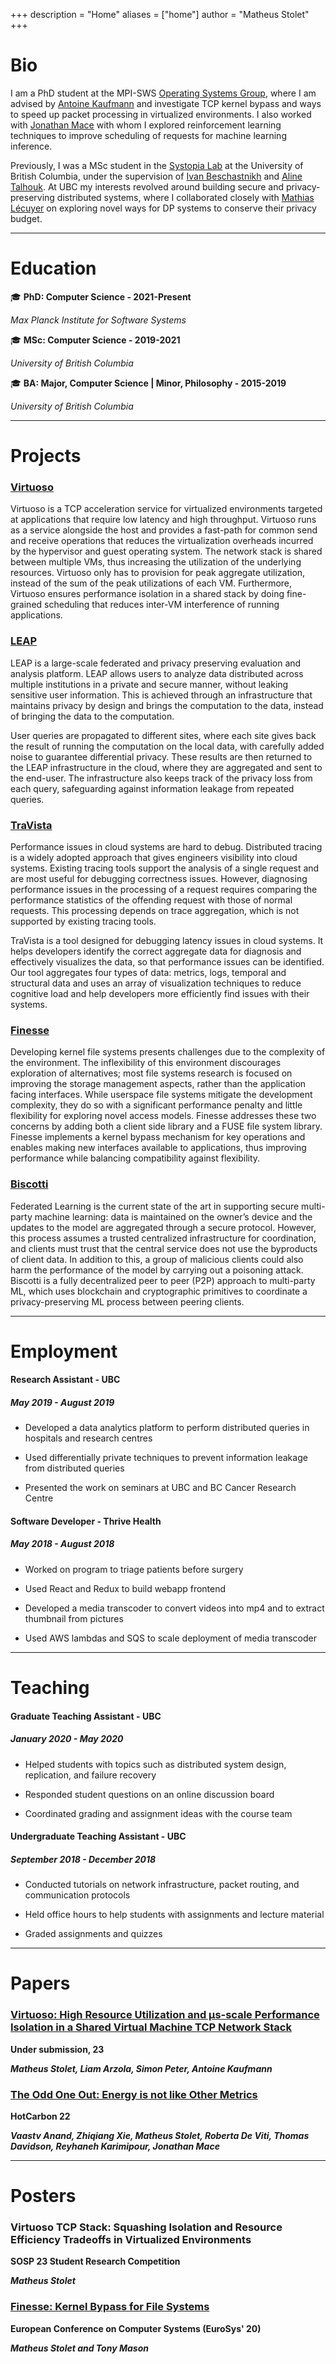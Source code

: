 +++
description = "Home"
aliases = ["home"]
author = "Matheus Stolet"
+++

# Bio

I am a PhD student at the MPI-SWS [Operating Systems Group](https://os.mpi-sws.org/), where I am advised by [Antoine Kaufmann](https://people.mpi-sws.org/~antoinek/index.html) and investigate TCP kernel bypass and ways to speed up packet processing in virtualized environments. I also worked with [Jonathan Mace](https://people.mpi-sws.org/~jcmace/) with whom I explored reinforcement learning techniques to improve scheduling of requests for machine learning inference. 

Previously, I was a MSc student in the [Systopia Lab](https://systopia.cs.ubc.ca/) at the University of British Columbia, under the supervision of [Ivan Beschastnikh](https://www.cs.ubc.ca/~bestchai/) and [Aline Talhouk](http://alinetalhouk.com/). At UBC my interests revolved around building secure and privacy-preserving distributed systems, where I collaborated closely with [Mathias Lécuyer](http://mathias.lecuyer.me/) on exploring novel ways for DP systems to conserve their privacy budget.

---

# Education

:mortar_board: **PhD: Computer Science - 2021-Present**

*Max Planck Institute for Software Systems*

:mortar_board: **MSc: Computer Science - 2019-2021**

*University of British Columbia*

:mortar_board: **BA: Major, Computer Science | Minor, Philosophy - 2015-2019**

*University of British Columbia*

---

# Projects

### [Virtuoso](https://arxiv.org/abs/2309.14016)

Virtuoso is a TCP acceleration service for virtualized environments targeted at applications that require low latency and high throughput. Virtuoso runs as a service alongside the host and provides a fast-path for common send and receive operations that reduces the virtualization overheads incurred by the hypervisor and guest operating system. The network stack is shared between multiple VMs, thus increasing the utilization of the underlying resources. Virtuoso only has to provision for peak aggregate utilization, instead of the sum of the peak utilizations of each VM. Furthermore, Virtuoso ensures performance isolation in a shared stack by doing fine-grained scheduling that reduces inter-VM interference of running applications.

### [LEAP](https://github.com/leap-project/leap)

LEAP is a large-scale federated and privacy preserving evaluation and analysis platform. LEAP allows users to analyze data distributed across multiple institutions in a private and secure manner, without leaking sensitive user information. This is achieved through an infrastructure that maintains privacy by design and brings the computation to the data, instead of bringing the data to the computation.

User queries are propagated to different sites, where each site gives back the result of running the computation on the local data, with carefully added noise to guarantee differential privacy. These results are then returned to the LEAP infrastructure in the cloud, where they are aggregated and sent to the end-user. The infrastructure also keeps track of the privacy loss from each query, safeguarding against information leakage from repeated queries.

### [TraVista](https://github.com/vaastav/TraViz)

Performance issues in cloud systems are hard to debug. Distributed tracing is a widely adopted approach that gives engineers visibility into cloud systems. Existing tracing tools support the analysis of a single request and are most useful for debugging correctness issues. However, diagnosing performance issues in the processing of a request requires comparing the performance statistics of the offending request with those of normal requests. This processing depends on trace aggregation, which is not supported by existing tracing tools.

TraVista is a tool designed for debugging latency issues in cloud systems. It helps developers identify the correct aggregate data for diagnosis and effectively visualizes the data, so that performance issues can be identified. Our tool aggregates four types of data: metrics, logs, temporal and structural data and uses an array of visualization techniques to reduce cognitive load and help developers more efficiently find issues with their systems.

### [Finesse](https://github.com/fsgeek/finesse)

Developing kernel file systems presents challenges due to the complexity of the environment. The inflexibility of this environment discourages exploration of alternatives; most file systems research is focused on improving the storage management aspects, rather than the application facing interfaces. While userspace file systems mitigate the development complexity, they do so with a significant performance penalty and little flexibility for exploring novel access models. Finesse addresses these two concerns by adding both a client side library and a FUSE file system library. Finesse implements a kernel bypass mechanism for key operations and enables making new interfaces available to applications, thus improving performance while balancing compatibility against flexibility.

### [Biscotti](https://github.com/DistributedML/Biscotti)

Federated Learning is the current state of the art in supporting secure multi-party machine learning: data is maintained on the owner’s device and the updates to the model are aggregated through a secure protocol. However, this process assumes a trusted centralized infrastructure for coordination, and clients must trust that the central service does not use the byproducts of client data.  In addition to this, a group of malicious clients could also harm the performance of the model by carrying out a poisoning attack. Biscotti is a fully  decentralized peer to peer (P2P) approach to multi-party ML, which uses blockchain and cryptographic primitives to coordinate a privacy-preserving ML process between peering clients.

---

# Employment

#### Research Assistant - UBC
##### *May 2019 - August 2019*

* Developed a data analytics platform to perform distributed queries in hospitals and research centres

* Used differentially private techniques to prevent information leakage from distributed queries

* Presented the work  on seminars at UBC and BC Cancer Research Centre

#### Software Developer - Thrive Health
##### *May 2018 - August 2018*

* Worked on program to triage patients before surgery

* Used React and Redux to build webapp frontend

* Developed a media transcoder to convert videos into mp4 and to extract thumbnail from pictures

* Used AWS lambdas and SQS to scale deployment of media transcoder

---

# Teaching

#### Graduate Teaching Assistant - UBC
##### *January 2020 - May 2020*

* Helped students with topics such as distributed system design, replication, and failure recovery

* Responded student questions on an online discussion board

* Coordinated grading and assignment ideas with the course team

#### Undergraduate Teaching Assistant - UBC
##### *September 2018 - December 2018*

* Conducted tutorials on network infrastructure, packet routing, and communication protocols

* Held office hours to help students with assignments and lecture material

* Graded assignments and quizzes

---

# Papers

### [Virtuoso: High Resource Utilization and μs-scale Performance Isolation in a Shared Virtual Machine TCP Network Stack](https://arxiv.org/abs/2309.14016)
**Under submission, 23**

***Matheus Stolet, Liam Arzola, Simon Peter, Antoine Kaufmann***

### [The Odd One Out: Energy is not like Other Metrics](https://hotcarbon.org/pdf/hotcarbon22-anand.pdf)
**HotCarbon 22**

***Vaastv Anand, Zhiqiang Xie, Matheus Stolet, Roberta De Viti, Thomas Davidson, Reyhaneh Karimipour, Jonathan Mace***

---

# Posters

### Virtuoso TCP Stack: Squashing Isolation and Resource Efficiency Tradeoffs in Virtualized Environments
**SOSP 23 Student Research Competition**

***Matheus Stolet***

### [Finesse: Kernel Bypass for File Systems](https://www.eurosys2020.org/wp-content/uploads/2020/04/eurosys20posters-final100-abstract.pdf)
**European Conference on Computer Systems (EuroSys' 20)**

***Matheus Stolet and Tony Mason***

